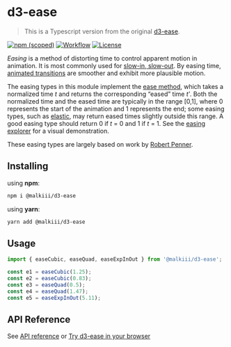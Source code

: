 # d3-ease

> This is a Typescript version from the original [d3-ease](https://www.npmjs.com/package/d3-ease).

[![npm (scoped)](https://img.shields.io/npm/v/@malkiii/d3-ease?label=latest%20version&logo=npm)](https://www.npmjs.com/package/@malkiii/d3-ease)
[![Workflow](https://github.com/malkiii/d3-ease/actions/workflows/publish.yml/badge.svg)](https://github.com/malkiii/d3-ease/actions)
[![License](https://img.shields.io/github/license/malkiii/d3-ease)](https://github.com/malkiii/d3-ease/blob/main/LICENSE)

_Easing_ is a method of distorting time to control apparent motion in animation. It is most commonly used for [slow-in, slow-out](https://en.wikipedia.org/wiki/12_basic_principles_of_animation#Slow_In_and_Slow_Out). By easing time, [animated transitions](https://github.com/d3/d3-transition) are smoother and exhibit more plausible motion.

The easing types in this module implement the [ease method](#ease_ease), which takes a normalized time _t_ and returns the corresponding “eased” time _tʹ_. Both the normalized time and the eased time are typically in the range [0,1], where 0 represents the start of the animation and 1 represents the end; some easing types, such as [elastic](#easeElastic), may return eased times slightly outside this range. A good easing type should return 0 if _t_ = 0 and 1 if _t_ = 1. See the [easing explorer](https://observablehq.com/@d3/easing) for a visual demonstration.

These easing types are largely based on work by [Robert Penner](http://robertpenner.com/easing/).

## Installing

using **npm**:

```bash
npm i @malkiii/d3-ease
```

using **yarn**:

```bash
yarn add @malkiii/d3-ease
```

## Usage

```ts
import { easeCubic, easeQuad, easeExpInOut } from '@malkiii/d3-ease';

const e1 = easeCubic(1.25);
const e2 = easeCubic(0.83);
const e3 = easeQuad(0.5);
const e4 = easeQuad(1.47);
const e5 = easeExpInOut(5.11);
```

## API Reference

See [API reference](https://github.com/d3/d3-ease/blob/main/README.md#api-reference) or [Try d3-ease in your browser](https://observablehq.com/@d3/easing-animations)
